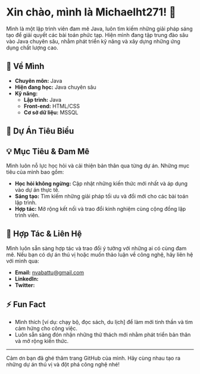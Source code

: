 

# Xin chào, mình là Michaelht271! 👋

Mình là một lập trình viên đam mê Java, luôn tìm kiếm những giải pháp sáng tạo để giải quyết các bài toán phức tạp. Hiện mình đang tập trung đào sâu vào Java chuyên sâu, nhằm phát triển kỹ năng và xây dựng những ứng dụng chất lượng cao.

## 🚀 Về Mình

- **Chuyên môn:** Java
- **Hiện đang học:** Java chuyên sâu
- **Kỹ năng:**  
  - **Lập trình:** Java  
  - **Front-end:** HTML/CSS  
  - **Cơ sở dữ liệu:** MSSQL

## 🌟 Dự Án Tiêu Biểu


## 💡 Mục Tiêu & Đam Mê

Mình luôn nỗ lực học hỏi và cải thiện bản thân qua từng dự án. Những mục tiêu của mình bao gồm:

- **Học hỏi không ngừng:** Cập nhật những kiến thức mới nhất và áp dụng vào dự án thực tế.
- **Sáng tạo:** Tìm kiếm những giải pháp tối ưu và đổi mới cho các bài toán lập trình.
- **Hợp tác:** Mở rộng kết nối và trao đổi kinh nghiệm cùng cộng đồng lập trình viên.

## 🤝 Hợp Tác & Liên Hệ

Mình luôn sẵn sàng hợp tác và trao đổi ý tưởng với những ai có cùng đam mê. Nếu bạn có dự án thú vị hoặc muốn thảo luận về công nghệ, hãy liên hệ với mình qua:

- **Email:** nvabattu@gmail.com
- **LinkedIn:**
- **Twitter:** 

## ⚡ Fun Fact

- Mình thích [ví dụ: chạy bộ, đọc sách, du lịch] để làm mới tinh thần và tìm cảm hứng cho công việc.
- Luôn sẵn sàng đón nhận những thử thách mới nhằm phát triển bản thân và mở rộng kiến thức.

---

Cảm ơn bạn đã ghé thăm trang GitHub của mình. Hãy cùng nhau tạo ra những dự án thú vị và đột phá công nghệ nhé!
